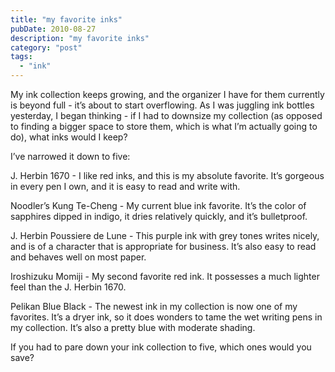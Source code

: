 ```yaml
---
title: "my favorite inks"
pubDate: 2010-08-27
description: "my favorite inks"
category: "post"
tags:
  - "ink"
---
```


My ink collection keeps growing, and the organizer I have for them currently is beyond full - it’s about to start overflowing. As I was juggling ink bottles yesterday, I began thinking - if I had to downsize my collection (as opposed to finding a bigger space to store them, which is what I’m actually going to do), what inks would I keep?

I’ve narrowed it down to five:

J. Herbin 1670 - I like red inks, and this is my absolute favorite. It’s gorgeous in every pen I own, and it is easy to read and write with.

Noodler’s Kung Te-Cheng - My current blue ink favorite. It’s the color of sapphires dipped in indigo, it dries relatively quickly, and it’s bulletproof.

J. Herbin Poussiere de Lune - This purple ink with grey tones writes nicely, and is of a character that is appropriate for business. It’s also easy to read and behaves well on most paper.

Iroshizuku Momiji - My second favorite red ink. It possesses a much lighter feel than the J. Herbin 1670.

Pelikan Blue Black - The newest ink in my collection is now one of my favorites. It’s a dryer ink, so it does wonders to tame the wet writing pens in my collection. It’s also a pretty blue with moderate shading.

If you had to pare down your ink collection to five, which ones would you save?
